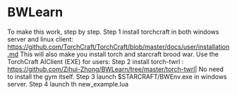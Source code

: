 # BWLearn

To make this work, step by step. 
Step 1 install torchcraft in both windows server and linux client: https://github.com/TorchCraft/TorchCraft/blob/master/docs/user/installation.md 
This will also make you install torch and starcraft brood war. Use the TorchCraft AIClient (EXE) for users:
Step 2 install torch-twrl : https://github.com/Zihui-Zhong/BWLearn/tree/master/torch-twrl|
No need to install the gym itself. 
Step 3 launch $STARCRAFT/BWEnv.exe in windows server.
Step 4 launch th new_example.lua
